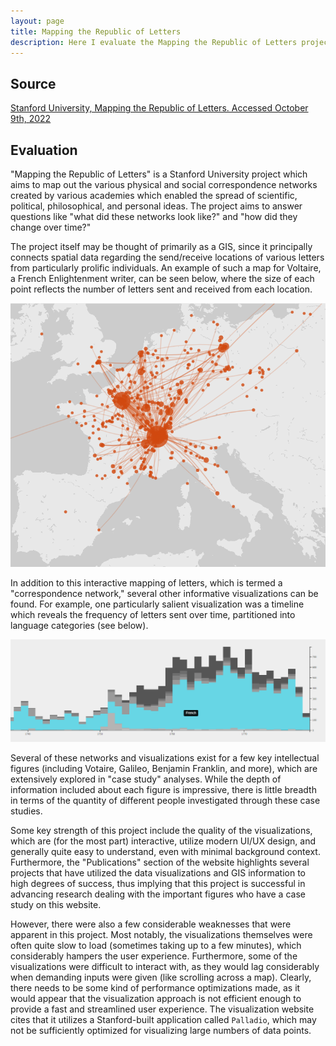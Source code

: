 ```yaml
---
layout: page
title: Mapping the Republic of Letters
description: Here I evaluate the Mapping the Republic of Letters project.
---
```

## Source

[Stanford University, Mapping the Republic of Letters. Accessed October 9th, 2022](http://republicofletters.stanford.edu/index.html)

## Evaluation

"Mapping the Republic of Letters" is a Stanford University project which aims to map out the various physical and social correspondence networks created by various academies which enabled the spread of scientific, political, philosophical, and personal ideas. The project aims to answer questions like "what did these networks look like?" and "how did they change over time?"

The project itself may be thought of primarily as a GIS, since it principally connects spatial data regarding the send/receive locations of various letters from particularly prolific individuals. An example of such a map for Voltaire, a French Enlightenment writer, can be seen below, where the size of each point reflects the number of letters sent and received from each location.

![png](../assets/votairesnetwork.png)

In addition to this interactive mapping of letters, which is termed a "correspondence network," several other informative visualizations can be found. For example, one particularly salient visualization was a timeline which reveals the frequency of letters sent over time, partitioned into language categories (see below).

![png](../assets/votairestimeline.png)

Several of these networks and visualizations exist for a few key intellectual figures (including Votaire, Galileo, Benjamin Franklin, and more), which are extensively explored in "case study" analyses. While the depth of information included about each figure is impressive, there is little breadth in terms of the quantity of different people investigated through these case studies.

Some key strength of this project include the quality of the visualizations, which are (for the most part) interactive, utilize modern UI/UX design, and generally quite easy to understand, even with minimal background context. Furthermore, the "Publications" section of the website highlights several projects that have utilized the data visualizations and GIS information to high degrees of success, thus implying that this project is successful in advancing research dealing with the important figures who have a case study on this website.

However, there were also a few considerable weaknesses that were apparent in this project. Most notably, the visualizations themselves were often quite slow to load (sometimes taking up to a few minutes), which considerably hampers the user experience. Furthermore, some of the visualizations were difficult to interact with, as they would lag considerably when demanding inputs were given (like scrolling across a map). Clearly, there needs to be some kind of performance optimizations made, as it would appear that the visualization approach is not efficient enough to provide a fast and streamlined user experience. The visualization website cites that it utilizes a Stanford-built application called `Palladio`, which may not be sufficiently optimized for visualizing large numbers of data points.
